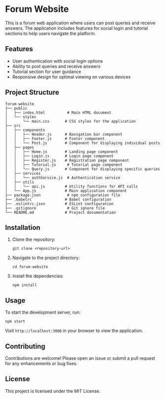 # Forum Website

This is a forum web application where users can post queries and receive answers. The application includes features for social login and tutorial sections to help users navigate the platform.

## Features

- User authentication with social login options
- Ability to post queries and receive answers
- Tutorial section for user guidance
- Responsive design for optimal viewing on various devices

## Project Structure

```
forum-website
├── public
│   ├── index.html          # Main HTML document
│   └── styles
│       └── main.css       # CSS styles for the application
├── src
│   ├── components
│   │   ├── Header.js      # Navigation bar component
│   │   ├── Footer.js      # Footer component
│   │   └── Post.js        # Component for displaying individual posts
│   ├── pages
│   │   ├── Home.js        # Landing page component
│   │   ├── Login.js       # Login page component
│   │   ├── Register.js    # Registration page component
│   │   ├── Tutorial.js     # Tutorial page component
│   │   └── Query.js       # Component for displaying specific queries
│   ├── services
│   │   └── authService.js  # Authentication service
│   ├── utils
│   │   └── api.js         # Utility functions for API calls
│   └── App.js             # Main application component
├── package.json            # npm configuration file
├── .babelrc               # Babel configuration
├── .eslintrc.json         # ESLint configuration
├── .gitignore              # Git ignore file
└── README.md              # Project documentation
```

## Installation

1. Clone the repository:
   ```
   git clone <repository-url>
   ```
2. Navigate to the project directory:
   ```
   cd forum-website
   ```
3. Install the dependencies:
   ```
   npm install
   ```

## Usage

To start the development server, run:
```
npm start
```

Visit `http://localhost:3000` in your browser to view the application.

## Contributing

Contributions are welcome! Please open an issue or submit a pull request for any enhancements or bug fixes.

## License

This project is licensed under the MIT License.
